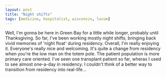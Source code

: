```yaml
---
layout: post
title: "Night shifts"
tags: [medicine, hospitalist, wisconsin, locum]
---
```


Well, I'm gonna be here in Green Bay for a little while longer, probably until Thanksgiving. So far, I've been working mostly night shifts, bringing back vivid memories of 'night float' during residency. Overall, I'm really enjoying it. Everyone's really nice and welcoming. It's quite a change from residency when you're the low man on the totem pole. The patient population is more primary care oriented. I've seen one transplant patient so far, wheras I used to see almost one-a-day in residency. I couldn't think of a better way to transition from residency into real-life...
